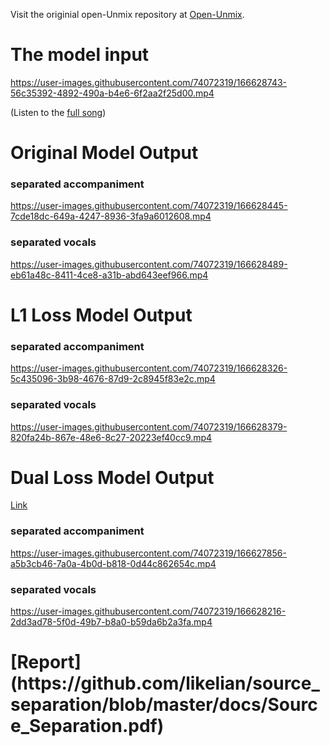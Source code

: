 Visit the originial open-Unmix repository at [Open-Unmix](https://github.com/sigsep/open-unmix-pytorch).



<h1>The model input</h1>



https://user-images.githubusercontent.com/74072319/166628743-56c35392-4892-490a-b4e6-6f2aa2f25d00.mp4



(Listen to the [full song](https://www.youtube.com/watch?v=ebc9aVpZqAQ))




<h1>Original Model Output</h1>

<h3>separated accompaniment</h3>


https://user-images.githubusercontent.com/74072319/166628445-7cde18dc-649a-4247-8936-3fa9a6012608.mp4


<h3>separated vocals</h3>



https://user-images.githubusercontent.com/74072319/166628489-eb61a48c-8411-4ce8-a31b-abd643eef966.mp4




<h1> L1 Loss Model Output</h1>

<h3>separated accompaniment</h3>


https://user-images.githubusercontent.com/74072319/166628326-5c435096-3b98-4676-87d9-2c8945f83e2c.mp4


<h3>separated vocals</h3>


https://user-images.githubusercontent.com/74072319/166628379-820fa24b-867e-48e6-8c27-20223ef40cc9.mp4




<h1> Dual Loss Model Output </h1>

[Link](https://github.com/likelian/source_separation/tree/likelian)

<h3>separated accompaniment</h3>

https://user-images.githubusercontent.com/74072319/166627856-a5b3cb46-7a0a-4b0d-b818-0d44c862654c.mp4


<h3>separated vocals</h3>

https://user-images.githubusercontent.com/74072319/166628216-2dd3ad78-5f0d-49b7-b8a0-b59da6b2a3fa.mp4




<h1> [Report](https://github.com/likelian/source_separation/blob/master/docs/Source_Separation.pdf) </h1>


